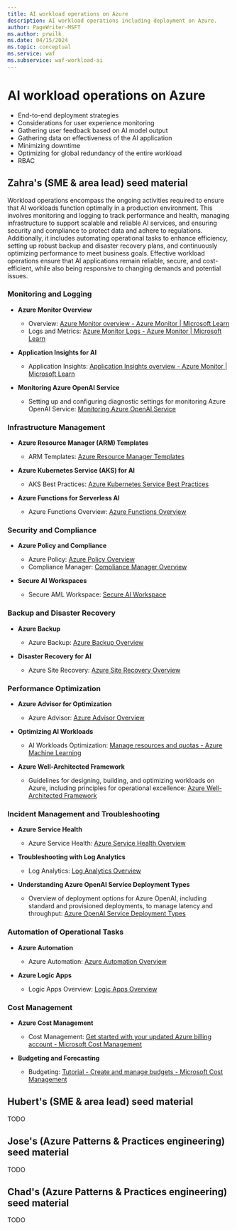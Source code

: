 ```yaml
---
title: AI workload operations on Azure
description: AI workload operations including deployment on Azure.
author: PageWriter-MSFT
ms.author: prwilk
ms.date: 04/15/2024
ms.topic: conceptual
ms.service: waf
ms.subservice: waf-workload-ai
---
```


# AI workload operations on Azure

- End-to-end deployment strategies
- Considerations for user experience monitoring
- Gathering user feedback based on AI model output
- Gathering data on effectiveness of the AI application
- Minimizing downtime
- Optimizing for global redundancy of the entire workload
- RBAC
## Zahra's (SME & area lead) seed material

Workload operations encompass the ongoing activities required to ensure that AI workloads function optimally in a production environment. This involves monitoring and logging to track performance and health, managing infrastructure to support scalable and reliable AI services, and ensuring security and compliance to protect data and adhere to regulations. Additionally, it includes automating operational tasks to enhance efficiency, setting up robust backup and disaster recovery plans, and continuously optimizing performance to meet business goals. Effective workload operations ensure that AI applications remain reliable, secure, and cost-efficient, while also being responsive to changing demands and potential issues.
### Monitoring and Logging

- **Azure Monitor Overview**
  - Overview: [Azure Monitor overview - Azure Monitor | Microsoft Learn](https://learn.microsoft.com/en-us/azure/azure-monitor/overview)
  - Logs and Metrics: [Azure Monitor Logs - Azure Monitor | Microsoft Learn](https://learn.microsoft.com/en-us/azure/azure-monitor/essentials/data-platform-logs-metrics)

- **Application Insights for AI**
  - Application Insights: [Application Insights overview - Azure Monitor | Microsoft Learn](https://learn.microsoft.com/en-us/azure/azure-monitor/app/app-insights-overview)

- **Monitoring Azure OpenAI Service**
  - Setting up and configuring diagnostic settings for monitoring Azure OpenAI Service: [Monitoring Azure OpenAI Service](https://learn.microsoft.com/en-us/azure/ai-services/openai/how-to/monitoring)
### Infrastructure Management
- **Azure Resource Manager (ARM) Templates**
  - ARM Templates: [Azure Resource Manager Templates](https://learn.microsoft.com/en-us/azure/azure-resource-manager/templates/overview)
  
- **Azure Kubernetes Service (AKS) for AI**
  - AKS Best Practices: [Azure Kubernetes Service Best Practices](https://learn.microsoft.com/en-us/azure/aks/best-practices)
  
- **Azure Functions for Serverless AI**
  - Azure Functions Overview: [Azure Functions Overview](https://learn.microsoft.com/en-us/azure/azure-functions/functions-overview)

### Security and Compliance
- **Azure Policy and Compliance**
  - Azure Policy: [Azure Policy Overview](https://learn.microsoft.com/en-us/azure/governance/policy/overview)
  - Compliance Manager: [Compliance Manager Overview](https://learn.microsoft.com/en-us/microsoft-365/compliance/compliance-manager-overview)
  
- **Secure AI Workspaces**
  - Secure AML Workspace: [Secure AI Workspace](https://learn.microsoft.com/en-us/azure/machine-learning/how-to-secure-workspace-vnet)

### Backup and Disaster Recovery
- **Azure Backup**
  - Azure Backup: [Azure Backup Overview](https://learn.microsoft.com/en-us/azure/backup/backup-overview)
  
- **Disaster Recovery for AI**
  - Azure Site Recovery: [Azure Site Recovery Overview](https://learn.microsoft.com/en-us/azure/site-recovery/site-recovery-overview)

### Performance Optimization
- **Azure Advisor for Optimization**
  - Azure Advisor: [Azure Advisor Overview](https://learn.microsoft.com/en-us/azure/advisor/advisor-overview)
  
- **Optimizing AI Workloads**
  - AI Workloads Optimization: [Manage resources and quotas - Azure Machine Learning](https://learn.microsoft.com/en-us/azure/machine-learning/resource-sku-optimization)
  
- **Azure Well-Architected Framework**
  - Guidelines for designing, building, and optimizing workloads on Azure, including principles for operational excellence: [Azure Well-Architected Framework](https://learn.microsoft.com/en-us/azure/well-architected/)

### Incident Management and Troubleshooting
- **Azure Service Health**
  - Azure Service Health: [Azure Service Health Overview](https://learn.microsoft.com/en-us/azure/service-health/service-health-overview)
  
- **Troubleshooting with Log Analytics**
  - Log Analytics: [Log Analytics Overview](https://learn.microsoft.com/en-us/azure/azure-monitor/logs/log-analytics-overview)
  
- **Understanding Azure OpenAI Service Deployment Types**
  - Overview of deployment options for Azure OpenAI, including standard and provisioned deployments, to manage latency and throughput: [Azure OpenAI Service Deployment Types](https://learn.microsoft.com/en-us/azure/ai-services/openai/concepts/deployment)

### Automation of Operational Tasks
- **Azure Automation**
  - Azure Automation: [Azure Automation Overview](https://learn.microsoft.com/en-us/azure/automation/automation-intro)
  
- **Azure Logic Apps**
  - Logic Apps Overview: [Logic Apps Overview](https://learn.microsoft.com/en-us/azure/logic-apps/logic-apps-overview)

### Cost Management
- **Azure Cost Management**
  - Cost Management: [Get started with your updated Azure billing account - Microsoft Cost Management](https://learn.microsoft.com/en-us/azure/cost-management-billing/cost-management-billing-overview)
  
- **Budgeting and Forecasting**
  - Budgeting: [Tutorial - Create and manage budgets - Microsoft Cost Management](https://learn.microsoft.com/en-us/azure/cost-management-billing/costs/budgets-create)




## Hubert's (SME & area lead) seed material

TODO

## Jose's (Azure Patterns & Practices engineering) seed material

TODO

## Chad's (Azure Patterns & Practices engineering) seed material

TODO
